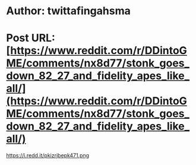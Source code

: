 # Author: twittafingahsma
# Post URL: [https://www.reddit.com/r/DDintoGME/comments/nx8d77/stonk_goes_down_82_27_and_fidelity_apes_like_all/](https://www.reddit.com/r/DDintoGME/comments/nx8d77/stonk_goes_down_82_27_and_fidelity_apes_like_all/)


https://i.redd.it/pkizrjbepk471.png